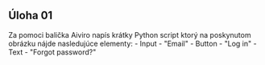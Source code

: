 ## Úloha 01

Za pomoci balička Aiviro napís krátky Python script ktorý na poskynutom obrázku nájde nasledujúce elementy:
    - Input - "Email"
    - Button - "Log in"
    - Text - "Forgot password?"
